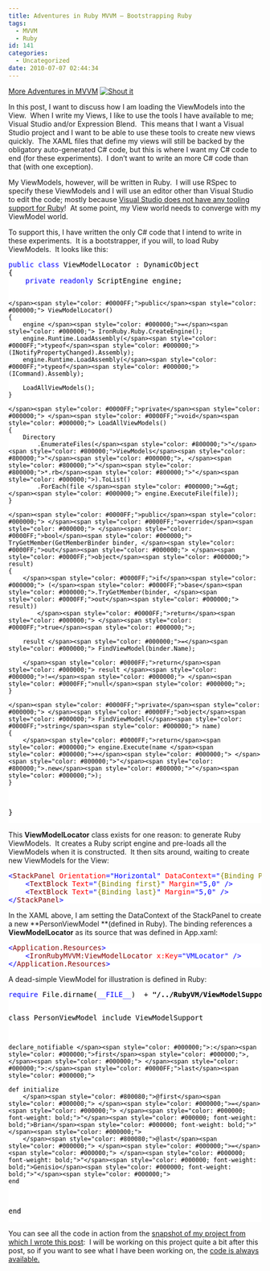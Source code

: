 ```yaml
---
title: Adventures in Ruby MVVM – Bootstrapping Ruby
tags:
  - MVVM
  - Ruby
id: 141
categories:
  - Uncategorized
date: 2010-07-07 02:44:34
---
```


[More Adventures in MVVM](http://houseofbilz.com/archives/2009/05/22/adventures-in-mvvm-model-view-viewmodel/) [![Shout it](http://dotnetshoutout.com/image.axd?url=http%3A%2F%2Fwww.houseofbilz.net%2F)](http://dotnetshoutout.com/Adventures-in-MVVM-Bootstrapping-Ruby)

In this post, I want to discuss how I am loading the ViewModels into the View.&#160; When I write my Views, I like to use the tools I have available to me; Visual Studio and/or Expression Blend.&#160; This means that I want a Visual Studio project and I want to be able to use these tools to create new views quickly.&#160; The XAML files that define my views will still be backed by the obligatory auto-generated C# code, but this is where I want my C# code to end (for these experiments).&#160; I don’t want to write an more C# code than that (with one exception).

My ViewModels, however, will be written in Ruby.&#160; I will use RSpec to specify these ViewModels and I will use an editor other than Visual Studio to edit the code; mostly because [Visual Studio does not have any tooling support for Ruby](http://connect.microsoft.com/VisualStudio/feedback/details/479957/ironruby-integration-in-visual-studio-2010)!&#160; At some point, my View world needs to converge with my ViewModel world.&#160; 

To support this, I have written the only C# code that I intend to write in these experiments.&#160; It is a bootstrapper, if you will, to load Ruby ViewModels.&#160; It looks like this:
  <div style="padding-bottom: 0px; margin: 0px; padding-left: 0px; padding-right: 0px; display: inline; float: none; padding-top: 0px" id="scid:57F11A72-B0E5-49c7-9094-E3A15BD5B5E6:b592ec48-a83e-4b94-bb1a-7dda245b0f8e" class="wlWriterEditableSmartContent"><pre style="background-color:#FFFFFF;overflow: auto;"><span style="color: #0000FF;">public</span><span style="color: #000000;"> </span><span style="color: #0000FF;">class</span><span style="color: #000000;"> ViewModelLocator : DynamicObject
{
    </span><span style="color: #0000FF;">private</span><span style="color: #000000;"> </span><span style="color: #0000FF;">readonly</span><span style="color: #000000;"> ScriptEngine engine;

    </span><span style="color: #0000FF;">public</span><span style="color: #000000;"> ViewModelLocator()
    {
        engine </span><span style="color: #000000;">=</span><span style="color: #000000;"> IronRuby.Ruby.CreateEngine();
        engine.Runtime.LoadAssembly(</span><span style="color: #0000FF;">typeof</span><span style="color: #000000;">(INotifyPropertyChanged).Assembly);
        engine.Runtime.LoadAssembly(</span><span style="color: #0000FF;">typeof</span><span style="color: #000000;">(ICommand).Assembly);

        LoadAllViewModels();
    }

    </span><span style="color: #0000FF;">private</span><span style="color: #000000;"> </span><span style="color: #0000FF;">void</span><span style="color: #000000;"> LoadAllViewModels()
    {
        Directory
            .EnumerateFiles(</span><span style="color: #800000;">"</span><span style="color: #800000;">ViewModels</span><span style="color: #800000;">"</span><span style="color: #000000;">, </span><span style="color: #800000;">"</span><span style="color: #800000;">*.rb</span><span style="color: #800000;">"</span><span style="color: #000000;">).ToList()
            .ForEach(file </span><span style="color: #000000;">=&gt;</span><span style="color: #000000;"> engine.ExecuteFile(file));
    }

    </span><span style="color: #0000FF;">public</span><span style="color: #000000;"> </span><span style="color: #0000FF;">override</span><span style="color: #000000;"> </span><span style="color: #0000FF;">bool</span><span style="color: #000000;"> TryGetMember(GetMemberBinder binder, </span><span style="color: #0000FF;">out</span><span style="color: #000000;"> </span><span style="color: #0000FF;">object</span><span style="color: #000000;"> result)
    {
        </span><span style="color: #0000FF;">if</span><span style="color: #000000;"> (</span><span style="color: #0000FF;">base</span><span style="color: #000000;">.TryGetMember(binder, </span><span style="color: #0000FF;">out</span><span style="color: #000000;"> result))
            </span><span style="color: #0000FF;">return</span><span style="color: #000000;"> </span><span style="color: #0000FF;">true</span><span style="color: #000000;">;

        result </span><span style="color: #000000;">=</span><span style="color: #000000;"> FindViewModel(binder.Name);

        </span><span style="color: #0000FF;">return</span><span style="color: #000000;"> result </span><span style="color: #000000;">!=</span><span style="color: #000000;"> </span><span style="color: #0000FF;">null</span><span style="color: #000000;">;
    }

    </span><span style="color: #0000FF;">private</span><span style="color: #000000;"> </span><span style="color: #0000FF;">object</span><span style="color: #000000;"> FindViewModel(</span><span style="color: #0000FF;">string</span><span style="color: #000000;"> name)
    {
        </span><span style="color: #0000FF;">return</span><span style="color: #000000;"> engine.Execute(name </span><span style="color: #000000;">+</span><span style="color: #000000;"> </span><span style="color: #800000;">"</span><span style="color: #800000;">.new</span><span style="color: #800000;">"</span><span style="color: #000000;">);
    }
}</span></pre><!-- Code inserted with Steve Dunn's Windows Live Writer Code Formatter Plugin.  http://dunnhq.com --></div>

This **ViewModelLocator** class exists for one reason: to generate Ruby ViewModels.&#160; It creates a Ruby script engine and pre-loads all the ViewModels when it is constructed.&#160; It then sits around, waiting to create new ViewModels for the View:

<div style="padding-bottom: 0px; margin: 0px; padding-left: 0px; padding-right: 0px; display: inline; float: none; padding-top: 0px" id="scid:57F11A72-B0E5-49c7-9094-E3A15BD5B5E6:5b1c725b-3653-4271-b5be-07401c7d9818" class="wlWriterEditableSmartContent"><pre style="background-color:#FFFFFF;overflow: auto;"><span style="color: #0000FF;">&lt;</span><span style="color: #800000;">StackPanel </span><span style="color: #FF0000;">Orientation</span><span style="color: #0000FF;">="Horizontal"</span><span style="color: #FF0000;"> DataContext</span><span style="color: #0000FF;">="</span><span style="color: #808000;">{Binding PersonViewModel, Source={StaticResource VMLocator}}</span><span style="color: #0000FF;">"</span><span style="color: #0000FF;">&gt;</span><span style="color: #000000;">
    </span><span style="color: #0000FF;">&lt;</span><span style="color: #800000;">TextBlock </span><span style="color: #FF0000;">Text</span><span style="color: #0000FF;">="</span><span style="color: #808000;">{Binding first}</span><span style="color: #0000FF;">"</span><span style="color: #FF0000;"> Margin</span><span style="color: #0000FF;">="5,0"</span><span style="color: #FF0000;"> </span><span style="color: #0000FF;">/&gt;</span><span style="color: #000000;">
    </span><span style="color: #0000FF;">&lt;</span><span style="color: #800000;">TextBlock </span><span style="color: #FF0000;">Text</span><span style="color: #0000FF;">="</span><span style="color: #808000;">{Binding last}</span><span style="color: #0000FF;">"</span><span style="color: #FF0000;"> Margin</span><span style="color: #0000FF;">="5,0"</span><span style="color: #FF0000;"> </span><span style="color: #0000FF;">/&gt;</span><span style="color: #000000;">
</span><span style="color: #0000FF;">&lt;/</span><span style="color: #800000;">StackPanel</span><span style="color: #0000FF;">&gt;</span></pre><!-- Code inserted with Steve Dunn's Windows Live Writer Code Formatter Plugin.  http://dunnhq.com --></div>

In the XAML above, I am setting the DataContext of the StackPanel to create a new **PersonViewModel **(defined in Ruby). The binding references a **ViewModelLocator** as its source that was defined in App.xaml:

<div style="padding-bottom: 0px; margin: 0px; padding-left: 0px; padding-right: 0px; display: inline; float: none; padding-top: 0px" id="scid:57F11A72-B0E5-49c7-9094-E3A15BD5B5E6:98d3f3b4-1093-4864-8129-34ebdfa56bf3" class="wlWriterEditableSmartContent"><pre style="background-color:#FFFFFF;overflow: auto;"><span style="color: #0000FF;">&lt;</span><span style="color: #800000;">Application.Resources</span><span style="color: #0000FF;">&gt;</span><span style="color: #000000;">
    </span><span style="color: #0000FF;">&lt;</span><span style="color: #800000;">IronRubyMVVM:ViewModelLocator </span><span style="color: #FF0000;">x:Key</span><span style="color: #0000FF;">="VMLocator"</span><span style="color: #FF0000;"> </span><span style="color: #0000FF;">/&gt;</span><span style="color: #000000;">
</span><span style="color: #0000FF;">&lt;/</span><span style="color: #800000;">Application.Resources</span><span style="color: #0000FF;">&gt;</span></pre><!-- Code inserted with Steve Dunn's Windows Live Writer Code Formatter Plugin.  http://dunnhq.com --></div>

A dead-simple ViewModel for illustration is defined in Ruby: 

<div style="padding-bottom: 0px; margin: 0px; padding-left: 0px; padding-right: 0px; display: inline; float: none; padding-top: 0px" id="scid:57F11A72-B0E5-49c7-9094-E3A15BD5B5E6:441667ca-571c-48b6-92bb-2768760cc9d3" class="wlWriterEditableSmartContent"><pre style="background-color:#FFFFFF;overflow: auto;"><span style="color: #0000FF;">require</span><span style="color: #000000;"> File</span><span style="color: #000000;">.</span><span style="color: #000000;">dirname(</span><span style="color: #0000FF;">__FILE__</span><span style="color: #000000;">)  </span><span style="color: #000000;">+</span><span style="color: #000000;"> </span><span style="color: #000000; font-weight: bold;">"</span><span style="color: #000000; font-weight: bold;">/../RubyVM/ViewModelSupport</span><span style="color: #000000; font-weight: bold;">"</span><span style="color: #000000;">

class PersonViewModel
    include ViewModelSupport

    declare_notifiable </span><span style="color: #000000;">:</span><span style="color: #000000;">first</span><span style="color: #000000;">,</span><span style="color: #000000;"> </span><span style="color: #000000;">:</span><span style="color: #0000FF;">last</span><span style="color: #000000;">

    def initialize
        </span><span style="color: #800080;">@first</span><span style="color: #000000;"> </span><span style="color: #000000;">=</span><span style="color: #000000;"> </span><span style="color: #000000; font-weight: bold;">"</span><span style="color: #000000; font-weight: bold;">Brian</span><span style="color: #000000; font-weight: bold;">"</span><span style="color: #000000;">
        </span><span style="color: #800080;">@last</span><span style="color: #000000;"> </span><span style="color: #000000;">=</span><span style="color: #000000;"> </span><span style="color: #000000; font-weight: bold;">"</span><span style="color: #000000; font-weight: bold;">Genisio</span><span style="color: #000000; font-weight: bold;">"</span><span style="color: #000000;">
    end
end</span></pre><!-- Code inserted with Steve Dunn's Windows Live Writer Code Formatter Plugin.  http://dunnhq.com --></div>

You can see all the code in action from the [snapshot of my project from which I wrote this post](http://bitbucket.org/briangenisio/rubyvm/src/72b8541771ba/):&#160; I will be working on this project quite a bit after this post, so if you want to see what I have been working on, the [code is always available.](http://bitbucket.org/briangenisio/rubyvm)